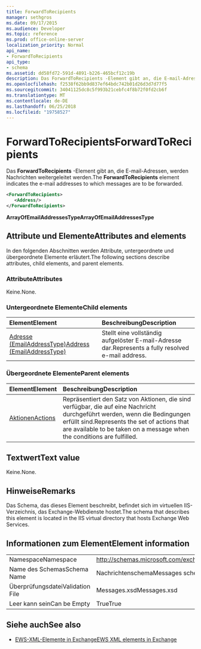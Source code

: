 ```yaml
---
title: ForwardToRecipients
manager: sethgros
ms.date: 09/17/2015
ms.audience: Developer
ms.topic: reference
ms.prod: office-online-server
localization_priority: Normal
api_name:
- ForwardToRecipients
api_type:
- schema
ms.assetid: dd58fd72-591d-4891-b226-465bcf12c19b
description: Das ForwardToRecipients -Element gibt an, die E-mail-Adressen, werden Nachrichten weitergeleitet werden.
ms.openlocfilehash: f2538f62bb9d837ef64bdc742b01d26d3d7d77f5
ms.sourcegitcommit: 34041125dc8c5f993b21cebfc4f8b72f0fd2cb6f
ms.translationtype: MT
ms.contentlocale: de-DE
ms.lasthandoff: 06/25/2018
ms.locfileid: "19758527"
---
```

# <a name="forwardtorecipients"></a><span data-ttu-id="3dd06-103">ForwardToRecipients</span><span class="sxs-lookup"><span data-stu-id="3dd06-103">ForwardToRecipients</span></span>

<span data-ttu-id="3dd06-104">Das **ForwardToRecipients** -Element gibt an, die E-mail-Adressen, werden Nachrichten weitergeleitet werden.</span><span class="sxs-lookup"><span data-stu-id="3dd06-104">The **ForwardToRecipients** element indicates the e-mail addresses to which messages are to be forwarded.</span></span> 
  
```XML
<ForwardToRecipients>
   <Address/>
</ForwardToRecipients>
```

 <span data-ttu-id="3dd06-105">**ArrayOfEmailAddressesType**</span><span class="sxs-lookup"><span data-stu-id="3dd06-105">**ArrayOfEmailAddressesType**</span></span>
## <a name="attributes-and-elements"></a><span data-ttu-id="3dd06-106">Attribute und Elemente</span><span class="sxs-lookup"><span data-stu-id="3dd06-106">Attributes and elements</span></span>

<span data-ttu-id="3dd06-107">In den folgenden Abschnitten werden Attribute, untergeordnete und übergeordnete Elemente erläutert.</span><span class="sxs-lookup"><span data-stu-id="3dd06-107">The following sections describe attributes, child elements, and parent elements.</span></span>
  
### <a name="attributes"></a><span data-ttu-id="3dd06-108">Attribute</span><span class="sxs-lookup"><span data-stu-id="3dd06-108">Attributes</span></span>

<span data-ttu-id="3dd06-109">Keine.</span><span class="sxs-lookup"><span data-stu-id="3dd06-109">None.</span></span>
  
### <a name="child-elements"></a><span data-ttu-id="3dd06-110">Untergeordnete Elemente</span><span class="sxs-lookup"><span data-stu-id="3dd06-110">Child elements</span></span>

|<span data-ttu-id="3dd06-111">**Element**</span><span class="sxs-lookup"><span data-stu-id="3dd06-111">**Element**</span></span>|<span data-ttu-id="3dd06-112">**Beschreibung**</span><span class="sxs-lookup"><span data-stu-id="3dd06-112">**Description**</span></span>|
|:-----|:-----|
|[<span data-ttu-id="3dd06-113">Adresse (EmailAddressType)</span><span class="sxs-lookup"><span data-stu-id="3dd06-113">Address (EmailAddressType)</span></span>](address-emailaddresstype.md) <br/> |<span data-ttu-id="3dd06-114">Stellt eine vollständig aufgelöster E-mail-Adresse dar.</span><span class="sxs-lookup"><span data-stu-id="3dd06-114">Represents a fully resolved e-mail address.</span></span>  <br/> |
   
### <a name="parent-elements"></a><span data-ttu-id="3dd06-115">Übergeordnete Elemente</span><span class="sxs-lookup"><span data-stu-id="3dd06-115">Parent elements</span></span>

|<span data-ttu-id="3dd06-116">**Element**</span><span class="sxs-lookup"><span data-stu-id="3dd06-116">**Element**</span></span>|<span data-ttu-id="3dd06-117">**Beschreibung**</span><span class="sxs-lookup"><span data-stu-id="3dd06-117">**Description**</span></span>|
|:-----|:-----|
|[<span data-ttu-id="3dd06-118">Aktionen</span><span class="sxs-lookup"><span data-stu-id="3dd06-118">Actions</span></span>](actions.md) <br/> |<span data-ttu-id="3dd06-119">Repräsentiert den Satz von Aktionen, die sind verfügbar, die auf eine Nachricht durchgeführt werden, wenn die Bedingungen erfüllt sind.</span><span class="sxs-lookup"><span data-stu-id="3dd06-119">Represents the set of actions that are available to be taken on a message when the conditions are fulfilled.</span></span>  <br/> |
   
## <a name="text-value"></a><span data-ttu-id="3dd06-120">Textwert</span><span class="sxs-lookup"><span data-stu-id="3dd06-120">Text value</span></span>

<span data-ttu-id="3dd06-121">Keine.</span><span class="sxs-lookup"><span data-stu-id="3dd06-121">None.</span></span>
  
## <a name="remarks"></a><span data-ttu-id="3dd06-122">Hinweise</span><span class="sxs-lookup"><span data-stu-id="3dd06-122">Remarks</span></span>

<span data-ttu-id="3dd06-123">Das Schema, das dieses Element beschreibt, befindet sich im virtuellen IIS-Verzeichnis, das Exchange-Webdienste hostet.</span><span class="sxs-lookup"><span data-stu-id="3dd06-123">The schema that describes this element is located in the IIS virtual directory that hosts Exchange Web Services.</span></span>
  
## <a name="element-information"></a><span data-ttu-id="3dd06-124">Informationen zum Element</span><span class="sxs-lookup"><span data-stu-id="3dd06-124">Element information</span></span>

|||
|:-----|:-----|
|<span data-ttu-id="3dd06-125">Namespace</span><span class="sxs-lookup"><span data-stu-id="3dd06-125">Namespace</span></span>  <br/> |http://schemas.microsoft.com/exchange/services/2006/messages  <br/> |
|<span data-ttu-id="3dd06-126">Name des Schemas</span><span class="sxs-lookup"><span data-stu-id="3dd06-126">Schema Name</span></span>  <br/> |<span data-ttu-id="3dd06-127">Nachrichtenschema</span><span class="sxs-lookup"><span data-stu-id="3dd06-127">Messages schema</span></span>  <br/> |
|<span data-ttu-id="3dd06-128">Überprüfungsdatei</span><span class="sxs-lookup"><span data-stu-id="3dd06-128">Validation File</span></span>  <br/> |<span data-ttu-id="3dd06-129">Messages.xsd</span><span class="sxs-lookup"><span data-stu-id="3dd06-129">Messages.xsd</span></span>  <br/> |
|<span data-ttu-id="3dd06-130">Leer kann sein</span><span class="sxs-lookup"><span data-stu-id="3dd06-130">Can be Empty</span></span>  <br/> |<span data-ttu-id="3dd06-131">True</span><span class="sxs-lookup"><span data-stu-id="3dd06-131">True</span></span>  <br/> |
   
## <a name="see-also"></a><span data-ttu-id="3dd06-132">Siehe auch</span><span class="sxs-lookup"><span data-stu-id="3dd06-132">See also</span></span>



- [<span data-ttu-id="3dd06-133">EWS-XML-Elemente in Exchange</span><span class="sxs-lookup"><span data-stu-id="3dd06-133">EWS XML elements in Exchange</span></span>](ews-xml-elements-in-exchange.md)

